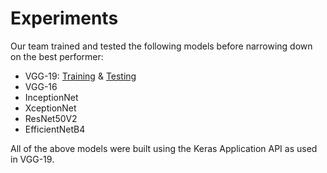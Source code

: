# Experiments

Our team trained and tested the following models before narrowing down on the best performer:
- VGG-19: [Training](/notebooks/experiments/smartathon-training-vgg19.ipynb) & [Testing](/notebooks/experiments/smartathon-training-vgg19.ipynb)
- VGG-16
- InceptionNet
- XceptionNet
- ResNet50V2
- EfficientNetB4

All of the above models were built using the Keras Application API as used in VGG-19. 
